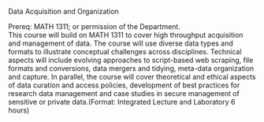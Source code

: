 Data Acquisition and Organization  

Prereq: MATH 1311; or permission of the Department.  
This course will build on MATH 1311 to cover high throughput acquisition and management of data. The course will use diverse data types and formats to illustrate conceptual challenges across disciplines. Technical aspects will include evolving approaches to script-based web scraping, file formats and conversions, data mergers and tidying, meta-data organization and capture. In parallel, the course will cover theoretical and ethical aspects of data curation and access policies, development of best practices for research data management and case studies in secure management of sensitive or private data.(Format: Integrated Lecture and Laboratory 6 hours)
